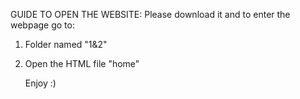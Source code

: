 GUIDE TO OPEN THE WEBSITE:
Please download it and to enter the webpage go to:
  1. Folder named "1&2"
  2. Open the HTML file "home"

     Enjoy :)
  
